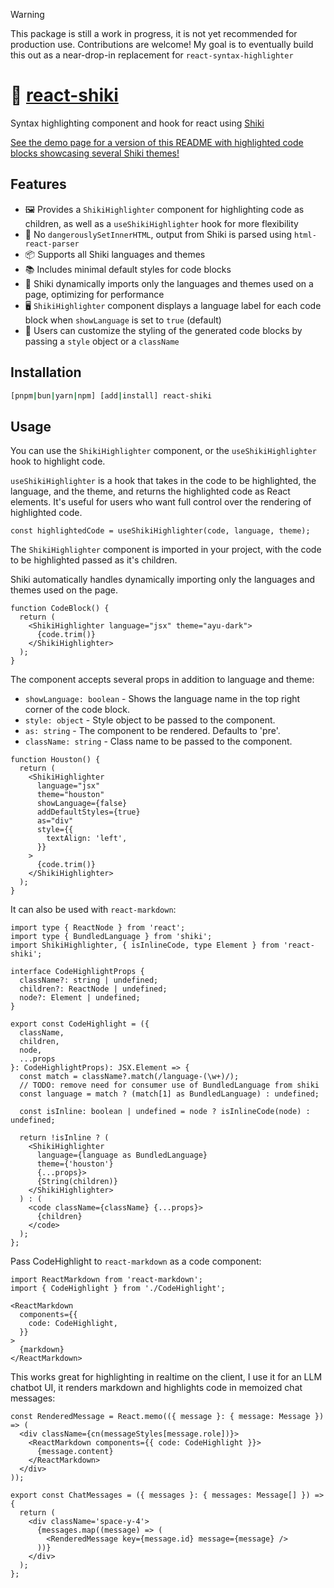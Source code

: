 > [!WARNING]
> This package is still a work in progress, it is not yet recommended for production use. Contributions are welcome! My goal is to eventually build this out as a near-drop-in replacement for `react-syntax-highlighter`


# 🎨 [react-shiki](https://react-shiki.vercel.app/)

Syntax highlighting component and hook for react using [Shiki](https://shiki.matsu.io/)


[See the demo page for a version of this README with highlighted code blocks showcasing several Shiki themes!](https://react-shiki.vercel.app/)

## Features
- 🖼️ Provides a `ShikiHighlighter` component for highlighting code as children, as well as a `useShikiHighlighter` hook for more flexibility
- 🔐 No `dangerouslySetInnerHTML`, output from Shiki is parsed using `html-react-parser` 
- 📦 Supports all Shiki languages and themes
- 📚 Includes minimal default styles for code blocks
- 🚀 Shiki dynamically imports only the languages and themes used on a page, optimizing for performance
- 🖥️ `ShikiHighlighter` component displays a language label for each code block when `showLanguage` is set to `true` (default)
- 🎨 Users can customize the styling of the generated code blocks by passing a `style` object or a `className`


## Installation

```bash
[pnpm|bun|yarn|npm] [add|install] react-shiki
```

## Usage

You can use the `ShikiHighlighter` component, or the `useShikiHighlighter` hook to highlight code.

`useShikiHighlighter` is a hook that takes in the code to be highlighted, the language, and the theme, and returns the highlighted code as React elements. It's useful for users who want full control over the rendering of highlighted code.
```tsx
const highlightedCode = useShikiHighlighter(code, language, theme);
```

The `ShikiHighlighter` component is imported in your project, with the code to be highlighted passed as it's children.

Shiki automatically handles dynamically importing only the languages and themes used on the page.

```tsx
function CodeBlock() {
  return (
    <ShikiHighlighter language="jsx" theme="ayu-dark">
      {code.trim()}
    </ShikiHighlighter>
  );
}
```


The component accepts several props in addition to language and theme:

- `showLanguage: boolean` - Shows the language name in the top right corner of the code block.
- `style: object` - Style object to be passed to the component.
- `as: string` - The component to be rendered. Defaults to 'pre'.
- `className: string` - Class name to be passed to the component.

```tsx
function Houston() {
  return (
    <ShikiHighlighter
      language="jsx"
      theme="houston"
      showLanguage={false}
      addDefaultStyles={true}
      as="div"
      style={{
        textAlign: 'left',
      }}
    >
      {code.trim()}
    </ShikiHighlighter>
  );
}
```

It can also be used with `react-markdown`:
```tsx
import type { ReactNode } from 'react';
import type { BundledLanguage } from 'shiki';
import ShikiHighlighter, { isInlineCode, type Element } from 'react-shiki';

interface CodeHighlightProps {
  className?: string | undefined;
  children?: ReactNode | undefined;
  node?: Element | undefined;
}

export const CodeHighlight = ({
  className,
  children,
  node,
  ...props
}: CodeHighlightProps): JSX.Element => {
  const match = className?.match(/language-(\w+)/);
  // TODO: remove need for consumer use of BundledLanguage from shiki
  const language = match ? (match[1] as BundledLanguage) : undefined;

  const isInline: boolean | undefined = node ? isInlineCode(node) : undefined;

  return !isInline ? (
    <ShikiHighlighter
      language={language as BundledLanguage}
      theme={'houston'}
      {...props}>
      {String(children)}
    </ShikiHighlighter>
  ) : (
    <code className={className} {...props}>
      {children}
    </code>
  );
};
```

Pass CodeHighlight to `react-markdown` as a code component:
```tsx
import ReactMarkdown from 'react-markdown';
import { CodeHighlight } from './CodeHighlight';

<ReactMarkdown
  components={{
    code: CodeHighlight,
  }}
>
  {markdown}
</ReactMarkdown>
```

This works great for highlighting in realtime on the client, I use it for an LLM chatbot UI, it renders markdown and highlights code in memoized chat messages:
```tsx
const RenderedMessage = React.memo(({ message }: { message: Message }) => (
  <div className={cn(messageStyles[message.role])}>
    <ReactMarkdown components={{ code: CodeHighlight }}>
      {message.content}
    </ReactMarkdown>
  </div>
));

export const ChatMessages = ({ messages }: { messages: Message[] }) => {
  return (
    <div className='space-y-4'>
      {messages.map((message) => (
        <RenderedMessage key={message.id} message={message} />
      ))}
    </div>
  );
};
```